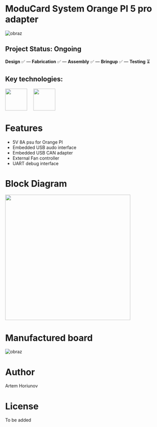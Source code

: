 # ModuCard System Orange PI 5 pro adapter
![obraz](https://github.com/user-attachments/assets/39618273-6af7-4892-a9c2-df5d4fd92d83)
## Project Status: **Ongoing**  
**Design** ✅ — **Fabrication** ✅ — **Assembly** ✅ — **Bringup** ✅ — **Testing** ⏳  
## Key technologies:
<img align="center" height="70" src="https://github.com/user-attachments/assets/565f0c9d-0a80-4dde-8ea5-c8de8c836827">&nbsp;&nbsp;&nbsp;&nbsp; <img align="center" height="70" src="https://github.com/user-attachments/assets/21632584-becb-4529-b696-acb84c8190e9">&nbsp;&nbsp;&nbsp;&nbsp; &nbsp;&nbsp;&nbsp;&nbsp;
# Features

- 5V 8A psu for Orange PI
- Embedded USB audo interface
- Embedded USB CAN adapter
- External Fan controller
- UART debug interface
  
# Block Diagram
<img align="center" height="400" src="https://github.com/user-attachments/assets/d4d65f8d-c387-4a14-a206-84c8d4a858b6">&nbsp;&nbsp;&nbsp;&nbsp;

# Manufactured board
![obraz](https://github.com/user-attachments/assets/bbdc9bcd-c89d-4a9a-b487-b6c7afafb064)

# Author
Artem Horiunov
# License 
To be added
